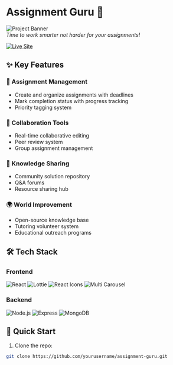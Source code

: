 # Assignment Guru 🚀

![Project Banner](https://via.placeholder.com/1200x400?text=Assignment+Guru+Banner)  
*Time to work smarter not harder for your assignments!*

[![Live Site](https://img.shields.io/badge/Live_Site-Click_Here-blue?style=for-the-badge&logo=vercel)](https://your-live-site-url.com)

## ✨ Key Features

### 📝 Assignment Management
- Create and organize assignments with deadlines
- Mark completion status with progress tracking
- Priority tagging system

### 👥 Collaboration Tools
- Real-time collaborative editing
- Peer review system
- Group assignment management

### 🧠 Knowledge Sharing
- Community solution repository
- Q&A forums
- Resource sharing hub

### 🌍 World Improvement
- Open-source knowledge base
- Tutoring volunteer system
- Educational outreach programs

## 🛠️ Tech Stack

### Frontend
![React](https://img.shields.io/badge/React-20232A?logo=react&logoColor=61DAFB)
![Lottie](https://img.shields.io/badge/Lottie-000000?logo=lottie&logoColor=white)
![React Icons](https://img.shields.io/badge/React_Icons-61DAFB?logo=react&logoColor=white)
![Multi Carousel](https://img.shields.io/badge/Multi_Carousel-FF4154?logo=react&logoColor=white)

### Backend
![Node.js](https://img.shields.io/badge/Node.js-339933?logo=node.js&logoColor=white)
![Express](https://img.shields.io/badge/Express-000000?logo=express&logoColor=white)
![MongoDB](https://img.shields.io/badge/MongoDB-47A248?logo=mongodb&logoColor=white)

## 🚀 Quick Start

1. Clone the repo:
```bash
git clone https://github.com/yourusername/assignment-guru.git
